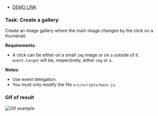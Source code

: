 - [DEMO LINK](https://MaximZhuravlov.github.io/js_gallery_DOM/)

### Task: Create a gallery

Create an image gallery where the main image changes by the click on a thumbnail.

**Requirements:**
- A click can be either on a small `img` image or on `a` outside of it. `event.target`
 will be, respectively, either `img` or `a`.

**Notes:**

- Use event delegation.
- You must only modify the file `src/scripts/main.js`.

### Gif of result
![Gif example](./src/images/example.gif)
